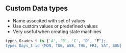 ## Custom Data types
- Name associted with set of values
- Use custom values or predefined values
- Very useful when creating state machines

``` vhdl
types Grades_t is {'A', 'B', 'C', "D', "F"};
types Days_t id {MON, TUE, WEB, THU, FRI, SAT, SUN}


```

